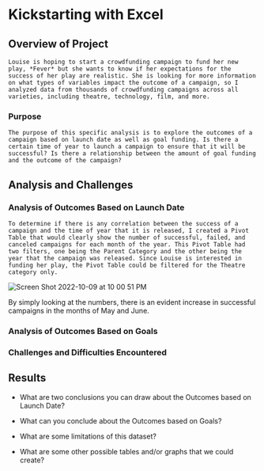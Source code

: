 # Kickstarting with Excel

## Overview of Project

    Louise is hoping to start a crowdfunding campaign to fund her new play, *Fever* but she wants to know if her expectations for the success of her play are realistic. She is looking for more information on what types of variables impact the outcome of a campaign, so I analyzed data from thousands of crowdfunding campaigns across all varieties, including theatre, technology, film, and more.

### Purpose
    
    The purpose of this specific analysis is to explore the outcomes of a campaign based on launch date as well as goal funding. Is there a certain time of year to launch a campaign to ensure that it will be successful? Is there a relationship between the amount of goal funding and the outcome of the campaign?

## Analysis and Challenges

### Analysis of Outcomes Based on Launch Date

    To determine if there is any correlation between the success of a campaign and the time of year that it is released, I created a Pivot Table that would clearly show the number of successful, failed, and canceled campaigns for each month of the year. This Pivot Table had two filters, one being the Parent Category and the other being the year that the campaign was released. Since Louise is interested in funding her play, the Pivot Table could be filtered for the Theatre category only.
    
![Screen Shot 2022-10-09 at 10 00 51 PM](https://user-images.githubusercontent.com/112633146/194790426-5a092a09-b438-4821-a9b7-bbe9a19160b9.png)

By simply looking at the numbers, there is an evident increase in successful campaigns in the months of May and June.

### Analysis of Outcomes Based on Goals

### Challenges and Difficulties Encountered

## Results

- What are two conclusions you can draw about the Outcomes based on Launch Date?

- What can you conclude about the Outcomes based on Goals?

- What are some limitations of this dataset?

- What are some other possible tables and/or graphs that we could create?
